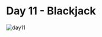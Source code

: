 # Day 11 - Blackjack 
![day11](https://github.com/user-attachments/assets/80c789c9-fd16-4abe-ae13-caddd1238b30)
